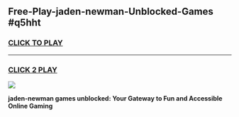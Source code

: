 
## Free-Play-jaden-newman-Unblocked-Games #q5hht
<h3>
<a href="https://news.freeplayer.one?title=jaden-newman&ref=8M">CLICK TO PLAY</a></h3>
<hr>

<h3>
<a href="https://news.freeplayer.one?title=jaden-newman&ref=8M">CLICK 2 PLAY</a>
  
</h3>

<a href="https://news.freeplayer.one?title=jaden-newman&ref=8M"><img src="https://clearcache.store/games.png"></a>


**jaden-newman games unblocked: Your Gateway to Fun and Accessible Online Gaming**
